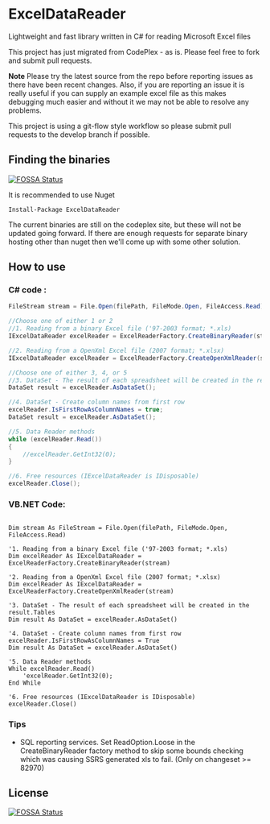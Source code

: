 ExcelDataReader
===============

Lightweight and fast library written in C# for reading Microsoft Excel files

This project has just migrated from CodePlex - as is.
Please feel free to fork and submit pull requests.

**Note**
Please try the latest source from the repo before reporting issues as there have been recent changes.
Also, if you are reporting an issue it is really useful if you can supply an example excel file as this makes debugging much easier and without it we may not be able to resolve any problems.

This project is using a git-flow style workflow so please submit pull requests to the develop branch if possible.

## Finding the binaries
[![FOSSA Status](https://app.fossa.io/api/projects/git%2Bgithub.com%2Fnaua%2FExcelDataReader.svg?type=shield)](https://app.fossa.io/projects/git%2Bgithub.com%2Fnaua%2FExcelDataReader?ref=badge_shield)

It is recommended to use Nuget 
```
Install-Package ExcelDataReader
```
The current binaries are still on the codeplex site, but these will not be updated going forward. If there are enough requests for separate binary hosting other than nuget then we'll come up with some other solution.

## How to use
### C# code :
```c#
FileStream stream = File.Open(filePath, FileMode.Open, FileAccess.Read);

//Choose one of either 1 or 2
//1. Reading from a binary Excel file ('97-2003 format; *.xls)
IExcelDataReader excelReader = ExcelReaderFactory.CreateBinaryReader(stream);

//2. Reading from a OpenXml Excel file (2007 format; *.xlsx)
IExcelDataReader excelReader = ExcelReaderFactory.CreateOpenXmlReader(stream);

//Choose one of either 3, 4, or 5
//3. DataSet - The result of each spreadsheet will be created in the result.Tables
DataSet result = excelReader.AsDataSet();

//4. DataSet - Create column names from first row
excelReader.IsFirstRowAsColumnNames = true;
DataSet result = excelReader.AsDataSet();

//5. Data Reader methods
while (excelReader.Read())
{
	//excelReader.GetInt32(0);
}

//6. Free resources (IExcelDataReader is IDisposable)
excelReader.Close();
```

### VB.NET Code:

```vb.net

Dim stream As FileStream = File.Open(filePath, FileMode.Open, FileAccess.Read)

'1. Reading from a binary Excel file ('97-2003 format; *.xls)
Dim excelReader As IExcelDataReader = ExcelReaderFactory.CreateBinaryReader(stream)

'2. Reading from a OpenXml Excel file (2007 format; *.xlsx)
Dim excelReader As IExcelDataReader = ExcelReaderFactory.CreateOpenXmlReader(stream)

'3. DataSet - The result of each spreadsheet will be created in the result.Tables
Dim result As DataSet = excelReader.AsDataSet()

'4. DataSet - Create column names from first row
excelReader.IsFirstRowAsColumnNames = True
Dim result As DataSet = excelReader.AsDataSet()

'5. Data Reader methods
While excelReader.Read()
	'excelReader.GetInt32(0);
End While

'6. Free resources (IExcelDataReader is IDisposable)
excelReader.Close()
```

### Tips
* SQL reporting services. Set ReadOption.Loose in the CreateBinaryReader factory method to skip some bounds checking which was causing SSRS generated xls to fail. (Only on changeset >= 82970)


## License
[![FOSSA Status](https://app.fossa.io/api/projects/git%2Bgithub.com%2Fnaua%2FExcelDataReader.svg?type=large)](https://app.fossa.io/projects/git%2Bgithub.com%2Fnaua%2FExcelDataReader?ref=badge_large)